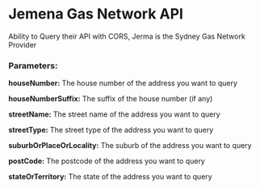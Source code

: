 # Jemena Gas Network API
Ability to Query their API with CORS, Jerma is the Sydney Gas Network Provider

### Parameters:
**houseNumber:** The house number of the address you want to query

**houseNumberSuffix:** The suffix of the house number (if any)

**streetName:** The street name of the address you want to query

**streetType:** The street type of the address you want to query

**suburbOrPlaceOrLocality:** The suburb of the address you want to query

**postCode:** The postcode of the address you want to query

**stateOrTerritory:** The state of the address you want to query
